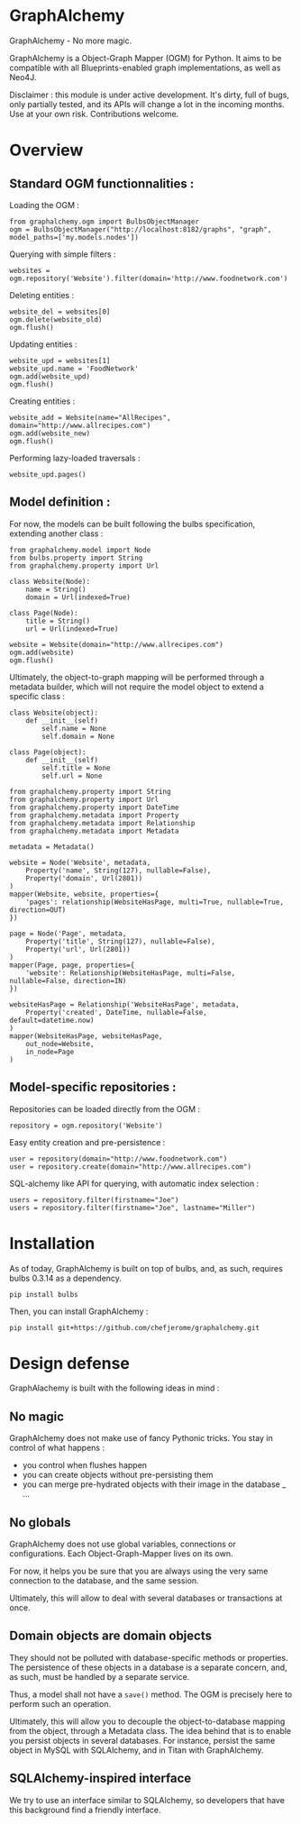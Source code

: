 GraphAlchemy
============

GraphAlchemy - No more magic.

GraphAlchemy is a Object-Graph Mapper (OGM) for Python. It aims to be compatible
with all Blueprints-enabled graph implementations, as well as Neo4J. 

Disclaimer : this module is under active development. It's dirty, full of bugs,
only partially tested, and its APIs will change a lot in the incoming months. Use
at your own risk. Contributions welcome.


# Overview

## Standard OGM functionnalities : 

Loading the OGM :

    from graphalchemy.ogm import BulbsObjectManager
    ogm = BulbsObjectManager("http://localhost:8182/graphs", "graph", model_paths=['my.models.nodes'])

Querying with simple filters :

    websites = ogm.repository('Website').filter(domain='http://www.foodnetwork.com')

Deleting entities :

    website_del = websites[0]
    ogm.delete(website_old)
    ogm.flush()

Updating entities :

    website_upd = websites[1]
    website_upd.name = 'FoodNetwork'
    ogm.add(website_upd)
    ogm.flush()

Creating entities :

    website_add = Website(name="AllRecipes", domain="http://www.allrecipes.com")
    ogm.add(website_new)
    ogm.flush()

Performing lazy-loaded traversals :

    website_upd.pages()


## Model definition :

For now, the models can be built following the bulbs specification, extending 
another class : 

    from graphalchemy.model import Node
    from bulbs.property import String
    from graphalchemy.property import Url

    class Website(Node):
        name = String()
        domain = Url(indexed=True)

    class Page(Node):
        title = String()
        url = Url(indexed=True)

    website = Website(domain="http://www.allrecipes.com")
    ogm.add(website)
    ogm.flush()


Ultimately, the object-to-graph mapping will be performed through a metadata builder, 
which will not require the model object to extend a specific class :


    class Website(object):
        def __init__(self)
            self.name = None
            self.domain = None

    class Page(object):
        def __init__(self)
            self.title = None
            self.url = None

    from graphalchemy.property import String
    from graphalchemy.property import Url
    from graphalchemy.property import DateTime
    from graphalchemy.metadata import Property
    from graphalchemy.metadata import Relationship
    from graphalchemy.metadata import Metadata

    metadata = Metadata()

    website = Node('Website', metadata,
        Property('name', String(127), nullable=False),
        Property('domain', Url(2801))
    )
    mapper(Website, website, properties={
        'pages': relationship(WebsiteHasPage, multi=True, nullable=True, direction=OUT)
    })

    page = Node('Page', metadata,
        Property('title', String(127), nullable=False),
        Property('url', Url(2801))
    )
    mapper(Page, page, properties={
        'website': Relationship(WebsiteHasPage, multi=False, nullable=False, direction=IN)
    })

    websiteHasPage = Relationship('WebsiteHasPage', metadata, 
        Property('created', DateTime, nullable=False, default=datetime.now)
    )
    mapper(WebsiteHasPage, websiteHasPage, 
        out_node=Website,
        in_node=Page
    )



## Model-specific repositories :

Repositories can be loaded directly from the OGM :

    repository = ogm.repository('Website')

Easy entity creation and pre-persistence :

    user = repository(domain="http://www.foodnetwork.com")
    user = repository.create(domain="http://www.allrecipes.com")

SQL-alchemy like API for querying, with automatic index selection :

    users = repository.filter(firstname="Joe")
    users = repository.filter(firstname="Joe", lastname="Miller")


# Installation

As of today, GraphAlchemy is built on top of bulbs, and, as such, requires bulbs
0.3.14 as a dependency.

```
pip install bulbs
```

Then, you can install GraphAlchemy :

```
pip install git+https://github.com/chefjerome/graphalchemy.git
```


# Design defense

GraphAlachemy is built with the following ideas in mind : 

## No magic 

GraphAlchemy does not make use of fancy Pythonic tricks. You stay in control of 
what happens : 
- you control when flushes happen
- you can create objects without pre-persisting them
- you can merge pre-hydrated objects with their image in the database
_ ...

## No globals

GraphAlchemy does not use global variables, connections or configurations. Each
Object-Graph-Mapper lives on its own. 

For now, it helps you be sure that you are always using the very same connection 
to the database, and the same session.

Ultimately, this will allow to deal with several databases or transactions at once.

## Domain objects are domain objects

They should not be polluted with database-specific methods or properties. The 
persistence of these objects in a database is a separate concern, and, as such, 
must be handled by a separate service.

Thus, a model shall not have a `save()` method. The OGM is precisely here to 
perform such an operation.

Ultimately, this will allow you to decouple the object-to-database mapping from
the object, through a Metadata class. The idea behind that is to enable you 
persist objects in several databases. For instance, persist the same object
in MySQL with SQLAlchemy, and in Titan with GraphAlchemy.

## SQLAlchemy-inspired interface

We try to use an interface similar to SQLAlchemy, so developers that have this 
background find a friendly interface.


